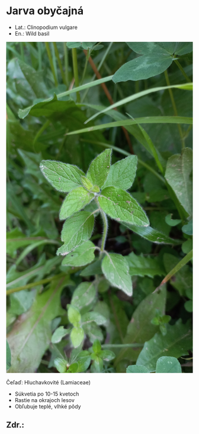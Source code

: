 # Jarva obyčajná
- Lat.: Clinopodium vulgare
- En.: Wild basil

![Jarva obyčajná](./basil.jpg "Jarva obyčajná")

Čeľaď: Hluchavkovité (Lamiaceae)

- Súkvetia po 10-15 kvetoch
- Rastie na okrajoch lesov
- Obľubuje teplé, vlhké pôdy

Zdr.:
- 